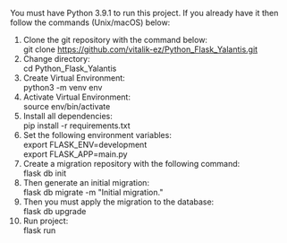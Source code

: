 You must have Python 3.9.1 to run this project. If you already have it then follow the commands (Unix/macOS) below:      
1. Clone the git repository with the command below:  
git clone https://github.com/vitalik-ez/Python_Flask_Yalantis.git  
2. Change directory:  
cd Python_Flask_Yalantis
3. Create Virtual Environment:  
python3 -m venv env
4. Activate Virtual Environment:  
source env/bin/activate
5. Install all dependencies:  
pip install -r requirements.txt
6. Set the following environment variables:  
export FLASK_ENV=development  
export FLASK_APP=main.py
7. Create a migration repository with the following command:  
flask db init
8. Then generate an initial migration:  
flask db migrate -m "Initial migration."  
9. Then you must apply the migration to the database:  
flask db upgrade  
10. Run project:  
flask run